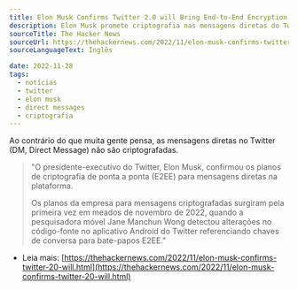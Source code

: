 ```yaml
---
title: Elon Musk Confirms Twitter 2.0 will Bring End-to-End Encryption to Direct Messages
description: Elon Musk promete criptografia nas mensagens diretas do Twitter.
sourceTitle: The Hacker News
sourceUrl: https://thehackernews.com/2022/11/elon-musk-confirms-twitter-20-will.html
sourceLanguageText: Inglês

date: 2022-11-28
tags:
  - notícias
  - twitter
  - elon musk
  - direct messages
  - criptografia
---
```


Ao contrário do que muita gente pensa, as mensagens diretas no Twitter (DM, Direct Message) não são criptografadas.


> "O presidente-executivo do Twitter, Elon Musk, confirmou os planos de criptografia de ponta a ponta (E2EE) para mensagens diretas na plataforma.
>
> Os planos da empresa para mensagens criptografadas surgiram pela primeira vez em meados de novembro de 2022, quando a pesquisadora móvel Jane Manchun Wong detectou alterações no código-fonte no aplicativo Android do Twitter referenciando chaves de conversa para bate-papos E2EE."


* Leia mais: [https://thehackernews.com/2022/11/elon-musk-confirms-twitter-20-will.html](https://thehackernews.com/2022/11/elon-musk-confirms-twitter-20-will.html)

